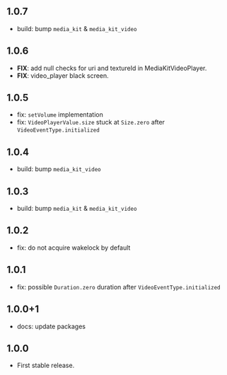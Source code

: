 ## 1.0.7

- build: bump `media_kit` & `media_kit_video`

## 1.0.6

 - **FIX**: add null checks for uri and textureId in MediaKitVideoPlayer.
 - **FIX**: video_player black screen.

## 1.0.5

- fix: `setVolume` implementation
- fix: `VideoPlayerValue.size` stuck at `Size.zero` after `VideoEventType.initialized`

## 1.0.4

- build: bump `media_kit_video`

## 1.0.3

- build: bump `media_kit` & `media_kit_video`

## 1.0.2

- fix: do not acquire wakelock by default

## 1.0.1

- fix: possible `Duration.zero` duration after `VideoEventType.initialized`

## 1.0.0+1

- docs: update packages

## 1.0.0

- First stable release.
